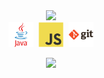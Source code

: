 <div id="header" align="center">
   <img src="![image](https://github.com/pooperdoop/pooperdoop/assets/83105288/e1ce9055-912a-4128-be86-90f3fced0910)
" width="400"/>
</div>
<div align="center">
  <img src="https://github.com/devicons/devicon/blob/master/icons/java/java-original-wordmark.svg" title="Java" alt="Java" width="40" height="40"/>&nbsp;
  <img src="https://github.com/devicons/devicon/blob/master/icons/javascript/javascript-original.svg" title="JavaScript" alt="JavaScript" width="40" height="40"/>&nbsp; 
  <img src="https://github.com/devicons/devicon/blob/master/icons/git/git-original-wordmark.svg" title="Git" **alt="Git" width="40" height="40"/>
</div>

<div align="center">

  ![](https://komarev.com/ghpvc/?username=pooperdoop&&color=033E3E&style=flat-square&abbreviated=true)

</div>
